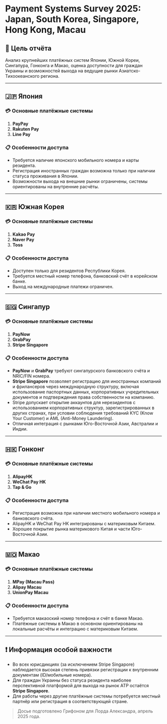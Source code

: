 # Payment Systems Survey 2025: Japan, South Korea, Singapore, Hong Kong, Macau

## 📜 Цель отчёта
Анализ крупнейших платёжных систем Японии, Южной Кореи, Сингапура, Гонконга и Макао, оценка доступности
для граждан Украины и возможностей выхода на ведущие рынки Азиатско-Тихоокеанского региона.

---

## 🇯🇵 Япония

### 💳 Основные платёжные системы
1. **PayPay**
2. **Rakuten Pay**
3. **Line Pay**

### 📋 Особенности доступа
- Требуется наличие японского мобильного номера и карты резидента.
- Регистрация иностранных граждан возможна только при наличии статуса проживания в Японии.
- Возможности выхода на внешние рынки ограничены, системы ориентированы на внутренние расчёты.

---

## 🇰🇷 Южная Корея

### 💳 Основные платёжные системы
1. **Kakao Pay**
2. **Naver Pay**
3. **Toss**

### 📋 Особенности доступа
- Доступен только для резидентов Республики Корея.
- Требуется местный номер телефона, банковский счёт в корейском банке.
- Выход на международные платежи ограничен.

---

## 🇸🇬 Сингапур

### 💳 Основные платёжные системы
1. **PayNow**
2. **GrabPay**
3. **Stripe Singapore**

### 📋 Особенности доступа
- **PayNow** и **GrabPay** требуют сингапурского банковского счёта и NRIC/FIN номера.
- **Stripe Singapore** позволяет регистрацию для иностранных компаний и фрилансеров через международную
структуру, включая использование паспортных данных, корпоративных учредительных документов и
подтверждения права собственности на компанию.
- Stripe допускает открытие аккаунтов для нерезидентов с использованием корпоративных структур,
зарегистрированных в других странах, при условии соблюдения требований KYC (Know Your Customer)
и AML (Anti-Money Laundering).
- Отличная интеграция с рынками Юго-Восточной Азии, Австралии и Индии.

---

## 🇭🇰 Гонконг

### 💳 Основные платёжные системы
1. **AlipayHK**
2. **WeChat Pay HK**
3. **Tap & Go**

### 📋 Особенности доступа
- Регистрация возможна при наличии местного мобильного номера и банковского счёта.
- AlipayHK и WeChat Pay HK интегрированы с материковым Китаем.
- Хорошее покрытие рынка материкового Китая и части Юго-Восточной Азии.

---

## 🇲🇴 Макао

### 💳 Основные платёжные системы
1. **MPay (Macau Pass)**
2. **Alipay Macau**
3. **UnionPay Macau**

### 📋 Особенности доступа
- Требуется макаоский номер телефона и счёт в банке Макао.
- Платёжные системы в Макао в основном ориентированы на локальные расчёты и интеграцию с материковым
Китаем.

---

## ❗ Информация особой важности
- Во всех юрисдикциях (за исключением Stripe Singapore) наблюдается высокая степень привязки
регистрации к внутренним документам (ID/мобильные номера).
- Для граждан Украины без статуса резидента наиболее перспективной платформой для выхода на рынок
АТР остаётся **Stripe Singapore**.
- Для работы через другие платёжные системы потребуется местный партнёр или регистрация в
соответствующей стране.

> Досье подготовлено Грифоном для Лорда Александра, апрель 2025 года.
